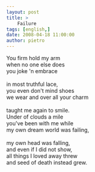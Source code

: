 ```yaml
---
layout: post
title: >
    Failure
tags: [english,]
date: 2008-04-18 11:00:00
author: pietro
---
```

You firm hold my arm<br/>when no one else does<br/>you joke 'n embrace<br/><br/>in most truthful lace,<br/>you even don't mind shoes<br/>we wear and over all your charm<br/><br/>taught me again to smile.<br/>Under of clouds a mile<br/>you've been with me while<br/>my own dream world was failing,<br/><br/>my own head was falling,<br/>and even if I did not show,<br/>all things I loved away threw<br/>and seed of death instead grew.
